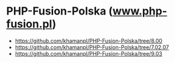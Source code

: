 # PHP-Fusion-Polska (www.php-fusion.pl)
- https://github.com/khamanpl/PHP-Fusion-Polska/tree/8.00
- https://github.com/khamanpl/PHP-Fusion-Polska/tree/7.02.07
- https://github.com/khamanpl/PHP-Fusion-Polska/tree/9.03
